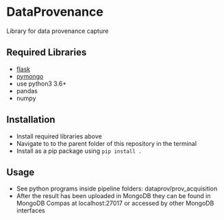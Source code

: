 # DataProvenance 
Library for data provenance capture

## Required Libraries
* [flask](https://flask.palletsprojects.com/en/1.1.x/)
* [pymongo](https://pymongo.readthedocs.io/en/stable/)
* use python3 3.6+
* pandas
* numpy

## Installation
* Install required libraries above
* Navigate to to the parent folder of this repository in the terminal
* Install as a pip package using `pip install .`

## Usage
* See python programs inside pipeline folders: dataprov/prov_acquisition
* After the result has been uploaded in MongoDB they can be found in MongoDB Compas at localhost:27017 or accessed by other MongoDB interfaces